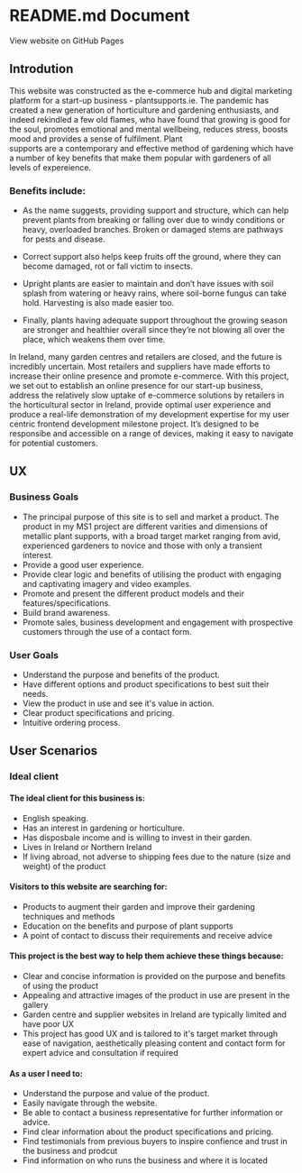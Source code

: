 # README.md Document 

View website on GitHub Pages

## Introdution

This website was constructed as the e-commerce hub and digital marketing platform for a start-up business - plantsupports.ie. The pandemic
has created a new generation of horticulture and gardening enthusiasts, and indeed rekindled a few old flames, who have found that growing 
is good for the soul, promotes emotional and mental wellbeing, reduces stress, boosts mood and  provides a sense of fulfilment. Plant  
supports are a contemporary and effective method of gardening which have a number of key benefits that make them popular with gardeners of 
all levels of expereience.

### Benefits include: 

-	As the name suggests, providing support and structure, which can help prevent plants from breaking or falling over due to windy conditions 
    or heavy, overloaded branches. Broken or damaged stems are pathways for pests and disease. 

-	Correct support also helps keep fruits off the ground, where they can become damaged, rot or fall victim to insects.  

-	Upright plants are easier to maintain and don’t have issues with soil splash from watering or heavy rains, where soil-borne fungus can take 
    hold. Harvesting is also made easier too.  

-	Finally, plants having adequate support throughout the growing season are stronger and healthier overall since they’re not blowing all over 
    the place, which weakens them over time. 

In Ireland, many garden centres and retailers are closed, and the future is incredibly uncertain. Most retailers and suppliers have made efforts 
to increase their online presence and promote e-commerce. With this project, we set out to establish an online presence for our start-up business, 
address the relatively slow uptake of e-commerce solutions by retailers in the horticultural sector in Ireland, provide optimal user experience 
and produce a real-life demonstration of my development expertise for my user centric frontend development milestone project. It’s designed to 
be responsibe and accessible on a range of devices, making it easy to navigate for potential customers. 


## UX 

### Business Goals 

- The principal purpose of this site is to sell and market a product. The product in my MS1 project are different varities and dimensions of 
  metallic plant supports, with a broad target market ranging from avid, experienced gardeners to novice and those with only a transient interest. 
- Provide a good user experience. 
- Provide clear logic and benefits of utilising the product with engaging and captivating imagery and video examples. 
- Promote and present the different product models and their features/specifications.
- Build brand awareness.
- Promote sales, business development and engagement with prospective customers through the use of a contact form.

### User Goals 

- Understand the purpose and benefits of the product.
- Have different options and product specifications to best suit their needs.
- View the product in use and see it's value in action.
- Clear product specifications and pricing.
- Intuitive ordering process. 

## User Scenarios 

### Ideal client 

#### The ideal client for this business is: 

- English speaking.
- Has an interest in gardening or horticulture.
- Has disposbale income and is willing to invest in their garden. 
- Lives in Ireland or Northern Ireland 
- If living abroad, not adverse to shipping fees due to the nature (size and weight) of the product 

#### Visitors to this website are searching for: 

- Products to augment their garden and improve their gardening techniques and methods
- Education on the benefits and purpose of plant supports 
- A point of contact to discuss their requirements and receive advice

#### This project is the best way to help them achieve these things because: 

- Clear and concise information is provided on the purpose and benefits of using the product
- Appealing and attractive images of the product in use are present in the gallery
- Garden centre and supplier websites in Ireland are typically limited and have poor UX 
- This project has good UX and is tailored to it's target market through ease of navigation, aesthetically
  pleasing content and contact form for expert advice and consultation if required

#### As a user I need to: 

- Understand the purpose and value of the product.
- Easily navigate through the website.
- Be able to contact a business representative for further information or advice.
- Find clear information about the product specifications and pricing. 
- Find testimonials from previous buyers to inspire confience and trust in the business and prodcut
- Find information on who runs the business and where it is located




